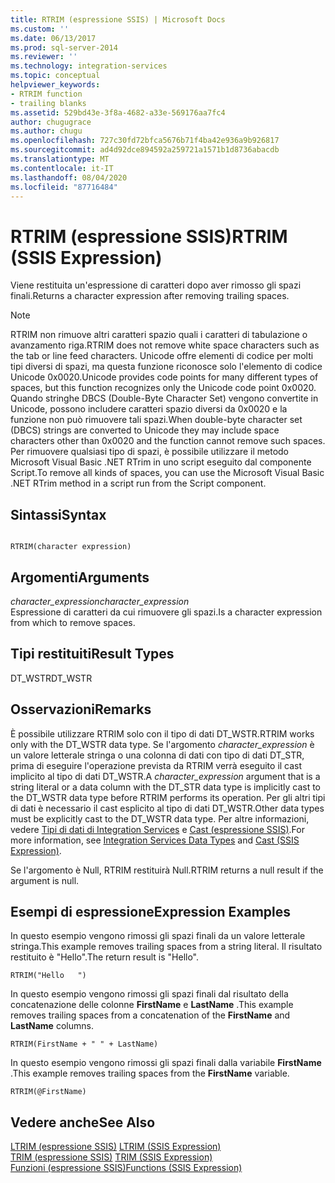 ```yaml
---
title: RTRIM (espressione SSIS) | Microsoft Docs
ms.custom: ''
ms.date: 06/13/2017
ms.prod: sql-server-2014
ms.reviewer: ''
ms.technology: integration-services
ms.topic: conceptual
helpviewer_keywords:
- RTRIM function
- trailing blanks
ms.assetid: 529bd43e-3f8a-4682-a33e-569176aa7fc4
author: chugugrace
ms.author: chugu
ms.openlocfilehash: 727c30fd72bfca5676b71f4ba42e936a9b926817
ms.sourcegitcommit: ad4d92dce894592a259721a1571b1d8736abacdb
ms.translationtype: MT
ms.contentlocale: it-IT
ms.lasthandoff: 08/04/2020
ms.locfileid: "87716484"
---
```

# <a name="rtrim-ssis-expression"></a><span data-ttu-id="8a597-102">RTRIM (espressione SSIS)</span><span class="sxs-lookup"><span data-stu-id="8a597-102">RTRIM (SSIS Expression)</span></span>
  <span data-ttu-id="8a597-103">Viene restituita un'espressione di caratteri dopo aver rimosso gli spazi finali.</span><span class="sxs-lookup"><span data-stu-id="8a597-103">Returns a character expression after removing trailing spaces.</span></span>  
  
> [!NOTE]  
>  <span data-ttu-id="8a597-104">RTRIM non rimuove altri caratteri spazio quali i caratteri di tabulazione o avanzamento riga.</span><span class="sxs-lookup"><span data-stu-id="8a597-104">RTRIM does not remove white space characters such as the tab or line feed characters.</span></span> <span data-ttu-id="8a597-105">Unicode offre elementi di codice per molti tipi diversi di spazi, ma questa funzione riconosce solo l'elemento di codice Unicode 0x0020.</span><span class="sxs-lookup"><span data-stu-id="8a597-105">Unicode provides code points for many different types of spaces, but this function recognizes only the Unicode code point 0x0020.</span></span> <span data-ttu-id="8a597-106">Quando stringhe DBCS (Double-Byte Character Set) vengono convertite in Unicode, possono includere caratteri spazio diversi da 0x0020 e la funzione non può rimuovere tali spazi.</span><span class="sxs-lookup"><span data-stu-id="8a597-106">When double-byte character set (DBCS) strings are converted to Unicode they may include space characters other than 0x0020 and the function cannot remove such spaces.</span></span> <span data-ttu-id="8a597-107">Per rimuovere qualsiasi tipo di spazi, è possibile utilizzare il metodo Microsoft Visual Basic .NET RTrim in uno script eseguito dal componente Script.</span><span class="sxs-lookup"><span data-stu-id="8a597-107">To remove all kinds of spaces, you can use the Microsoft Visual Basic .NET RTrim method in a script run from the Script component.</span></span>  
  
## <a name="syntax"></a><span data-ttu-id="8a597-108">Sintassi</span><span class="sxs-lookup"><span data-stu-id="8a597-108">Syntax</span></span>  
  
```  
  
RTRIM(character expression)  
```  
  
## <a name="arguments"></a><span data-ttu-id="8a597-109">Argomenti</span><span class="sxs-lookup"><span data-stu-id="8a597-109">Arguments</span></span>  
 <span data-ttu-id="8a597-110">*character_expression*</span><span class="sxs-lookup"><span data-stu-id="8a597-110">*character_expression*</span></span>  
 <span data-ttu-id="8a597-111">Espressione di caratteri da cui rimuovere gli spazi.</span><span class="sxs-lookup"><span data-stu-id="8a597-111">Is a character expression from which to remove spaces.</span></span>  
  
## <a name="result-types"></a><span data-ttu-id="8a597-112">Tipi restituiti</span><span class="sxs-lookup"><span data-stu-id="8a597-112">Result Types</span></span>  
 <span data-ttu-id="8a597-113">DT_WSTR</span><span class="sxs-lookup"><span data-stu-id="8a597-113">DT_WSTR</span></span>  
  
## <a name="remarks"></a><span data-ttu-id="8a597-114">Osservazioni</span><span class="sxs-lookup"><span data-stu-id="8a597-114">Remarks</span></span>  
 <span data-ttu-id="8a597-115">È possibile utilizzare RTRIM solo con il tipo di dati DT_WSTR.</span><span class="sxs-lookup"><span data-stu-id="8a597-115">RTRIM works only with the DT_WSTR data type.</span></span> <span data-ttu-id="8a597-116">Se l'argomento *character_expression* è un valore letterale stringa o una colonna di dati con tipo di dati DT_STR, prima di eseguire l'operazione prevista da RTRIM verrà eseguito il cast implicito al tipo di dati DT_WSTR.</span><span class="sxs-lookup"><span data-stu-id="8a597-116">A *character_expression* argument that is a string literal or a data column with the DT_STR data type is implicitly cast to the DT_WSTR data type before RTRIM performs its operation.</span></span> <span data-ttu-id="8a597-117">Per gli altri tipi di dati è necessario il cast esplicito al tipo di dati DT_WSTR.</span><span class="sxs-lookup"><span data-stu-id="8a597-117">Other data types must be explicitly cast to the DT_WSTR data type.</span></span> <span data-ttu-id="8a597-118">Per altre informazioni, vedere [Tipi di dati di Integration Services](../data-flow/integration-services-data-types.md) e [Cast &#40;espressione SSIS&#41;](cast-ssis-expression.md).</span><span class="sxs-lookup"><span data-stu-id="8a597-118">For more information, see [Integration Services Data Types](../data-flow/integration-services-data-types.md) and [Cast &#40;SSIS Expression&#41;](cast-ssis-expression.md).</span></span>  
  
 <span data-ttu-id="8a597-119">Se l'argomento è Null, RTRIM restituirà Null.</span><span class="sxs-lookup"><span data-stu-id="8a597-119">RTRIM returns a null result if the argument is null.</span></span>  
  
## <a name="expression-examples"></a><span data-ttu-id="8a597-120">Esempi di espressione</span><span class="sxs-lookup"><span data-stu-id="8a597-120">Expression Examples</span></span>  
 <span data-ttu-id="8a597-121">In questo esempio vengono rimossi gli spazi finali da un valore letterale stringa.</span><span class="sxs-lookup"><span data-stu-id="8a597-121">This example removes trailing spaces from a string literal.</span></span> <span data-ttu-id="8a597-122">Il risultato restituito è "Hello".</span><span class="sxs-lookup"><span data-stu-id="8a597-122">The return result is "Hello".</span></span>  
  
```  
RTRIM("Hello   ")  
```  
  
 <span data-ttu-id="8a597-123">In questo esempio vengono rimossi gli spazi finali dal risultato della concatenazione delle colonne **FirstName** e **LastName** .</span><span class="sxs-lookup"><span data-stu-id="8a597-123">This example removes trailing spaces from a concatenation of the **FirstName** and **LastName** columns.</span></span>  
  
```  
RTRIM(FirstName + " " + LastName)  
```  
  
 <span data-ttu-id="8a597-124">In questo esempio vengono rimossi gli spazi finali dalla variabile **FirstName** .</span><span class="sxs-lookup"><span data-stu-id="8a597-124">This example removes trailing spaces from the **FirstName** variable.</span></span>  
  
```  
RTRIM(@FirstName)  
```  
  
## <a name="see-also"></a><span data-ttu-id="8a597-125">Vedere anche</span><span class="sxs-lookup"><span data-stu-id="8a597-125">See Also</span></span>  
 <span data-ttu-id="8a597-126">[LTRIM &#40;espressione SSIS&#41;](trim-ssis-expression.md) </span><span class="sxs-lookup"><span data-stu-id="8a597-126">[LTRIM &#40;SSIS Expression&#41;](trim-ssis-expression.md) </span></span>  
 <span data-ttu-id="8a597-127">[TRIM &#40;espressione SSIS&#41;](trim-ssis-expression.md) </span><span class="sxs-lookup"><span data-stu-id="8a597-127">[TRIM &#40;SSIS Expression&#41;](trim-ssis-expression.md) </span></span>  
 [<span data-ttu-id="8a597-128">Funzioni &#40;espressione SSIS&#41;</span><span class="sxs-lookup"><span data-stu-id="8a597-128">Functions &#40;SSIS Expression&#41;</span></span>](functions-ssis-expression.md)  
  
  
